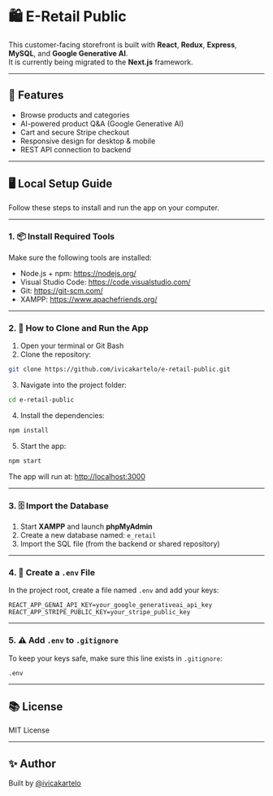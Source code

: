 # 🛍️ E-Retail Public

This customer-facing storefront is built with **React**, **Redux**, **Express**, **MySQL**, and **Google Generative AI**.  
It is currently being migrated to the **Next.js** framework.

---

## 🚀 Features

- Browse products and categories  
- AI-powered product Q&A (Google Generative AI)  
- Cart and secure Stripe checkout  
- Responsive design for desktop & mobile  
- REST API connection to backend

---

## 🖥️ Local Setup Guide

Follow these steps to install and run the app on your computer.

---

### 1. 📦 Install Required Tools

Make sure the following tools are installed:

- Node.js + npm: https://nodejs.org/  
- Visual Studio Code: https://code.visualstudio.com/  
- Git: https://git-scm.com/  
- XAMPP: https://www.apachefriends.org/

---

### 2. 🔁 How to Clone and Run the App

1. Open your terminal or Git Bash  
2. Clone the repository:

```bash
git clone https://github.com/ivicakartelo/e-retail-public.git
```

3. Navigate into the project folder:

```bash
cd e-retail-public
```

4. Install the dependencies:

```bash
npm install
```

5. Start the app:

```bash
npm start
```

The app will run at: [http://localhost:3000](http://localhost:3000)

---

### 3. 🗄️ Import the Database

1. Start **XAMPP** and launch **phpMyAdmin**  
2. Create a new database named: `e_retail`  
3. Import the SQL file (from the backend or shared repository)

---

### 4. 🔐 Create a `.env` File

In the project root, create a file named `.env` and add your keys:

```env
REACT_APP_GENAI_API_KEY=your_google_generativeai_api_key  
REACT_APP_STRIPE_PUBLIC_KEY=your_stripe_public_key
```

---

### 5. ⚠️ Add `.env` to `.gitignore`

To keep your keys safe, make sure this line exists in `.gitignore`:

```
.env
```

---

## 📚 License

MIT License

---

## ✨ Author

Built by [@ivicakartelo](https://github.com/ivicakartelo)
